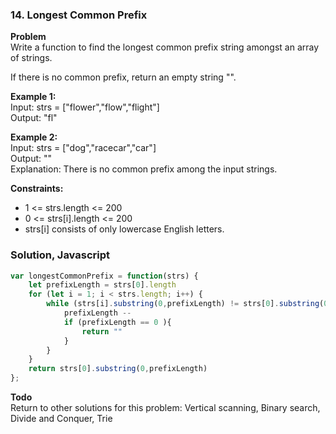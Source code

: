 ### 14. Longest Common Prefix

**Problem**\
Write a function to find the longest common prefix string amongst an array of strings.

If there is no common prefix, return an empty string "".

**Example 1:**\
Input: strs = ["flower","flow","flight"]\
Output: "fl"

**Example 2:**\
Input: strs = ["dog","racecar","car"]\
Output: ""\
Explanation: There is no common prefix among the input strings.

**Constraints:**
- 1 <= strs.length <= 200
- 0 <= strs[i].length <= 200
- strs[i] consists of only lowercase English letters.

### Solution, Javascript
```javascript
var longestCommonPrefix = function(strs) {
    let prefixLength = strs[0].length
    for (let i = 1; i < strs.length; i++) {
        while (strs[i].substring(0,prefixLength) != strs[0].substring(0,prefixLength)){
            prefixLength --
            if (prefixLength == 0 ){
                return ""
            }
        }
    }
    return strs[0].substring(0,prefixLength)
};
```

**Todo**\
Return to other solutions for this problem: Vertical scanning, Binary search, Divide and Conquer, Trie